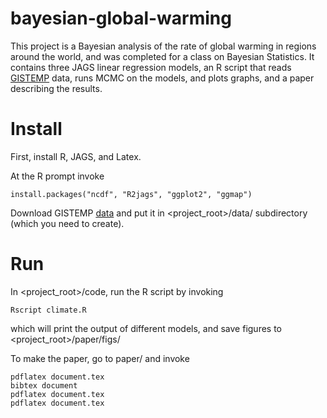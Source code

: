 bayesian-global-warming
=========================

This project is a Bayesian analysis of the rate of global warming in regions around
 the world, and was completed for a class on Bayesian Statistics. 
It contains three JAGS linear regression models, an R script that reads
<a href="http://data.giss.nasa.gov/gistemp/">GISTEMP</a> data, runs
 MCMC on the models, and plots graphs, and a paper describing the results.

Install
========

First, install R, JAGS, and Latex.

At the R prompt invoke
```
install.packages("ncdf", "R2jags", "ggplot2", "ggmap")
```

Download GISTEMP <a href="http://data.giss.nasa.gov/pub/gistemp/gistemp1200_ERSST.nc.gz">data</a> and put it in <project_root>/data/ subdirectory (which you need to create).

Run
=====

In <project_root>/code, run the R script by invoking
```
Rscript climate.R
```
which will print the output of different models, and save figures
 to <project_root>/paper/figs/

To make the paper, go to paper/ and invoke
```
pdflatex document.tex
bibtex document
pdflatex document.tex
pdflatex document.tex
```